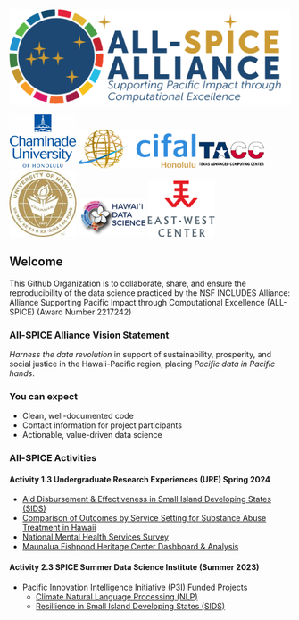 

<p align="center">
  <img width="600" src="SpiceLogo1.png">
</p>

<img src="cuh_logo.png" width="120" /> <img src="cifal_logo.png" width="210" /> <img src="tacc_logo.png" width="120" /> <img src="uh_logo.png" width="120" /> <img src="hidsi_logo.png" width="120" /> <img src="east_west_logo.png" width="120" /> 

## Welcome

This Github Organization is to collaborate, share, and ensure the reproducibility of the data science practiced by the NSF INCLUDES Alliance: Alliance Supporting Pacific Impact through Computational Excellence (ALL-SPICE) (Award Number 2217242)

### All-SPICE Alliance Vision Statement

*Harness the data revolution* in support of sustainability, prosperity, and social justice in the Hawaii-Pacific region, placing *Pacific data in Pacific hands*.


### You can expect 

  - Clean, well-documented code
  - Contact information for project participants
  - Actionable, value-driven data science

### All-SPICE Activities

#### Activity 1.3 Undergraduate Research Experiences (URE) Spring 2024
- [Aid Disbursement & Effectiveness in Small Island Developing States (SIDS)](https://github.com/NSF-ALL-SPICE-Alliance/CIFAL-Honolulu-ROI-SIDS)
- [Comparison of Outcomes by Service Setting for Substance Abuse Treatment in Hawaii](https://github.com/NSF-ALL-SPICE-Alliance/CDC-Treatment-ML)
- [National Mental Health Services Survey](https://github.com/kbenozat/MH-NHSS)
- [Maunalua Fishpond Heritage Center Dashboard & Analysis](https://github.com/NSF-ALL-SPICE-Alliance/MFHC)




#### Activity 2.3 SPICE Summer Data Science Institute (Summer 2023)
- Pacific Innovation Intelligence Initiative (P3I) Funded Projects
  - [Climate Natural Language Processing (NLP)](https://github.com/NSF-ALL-SPICE-Alliance/SPICE-P3I-Climate-Health-NLP)
  - [Resillience in Small Island Developing States (SIDS)](https://github.com/NSF-ALL-SPICE-Alliance/SPICE-P3I-SIDS-Resillience)



